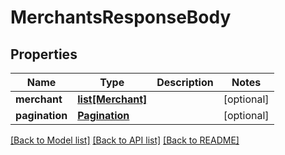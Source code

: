 # MerchantsResponseBody

## Properties
Name | Type | Description | Notes
------------ | ------------- | ------------- | -------------
**merchant** | [**list[Merchant]**](Merchant.md) |  | [optional] 
**pagination** | [**Pagination**](Pagination.md) |  | [optional] 

[[Back to Model list]](../README.md#documentation-for-models) [[Back to API list]](../README.md#documentation-for-api-endpoints) [[Back to README]](../README.md)


